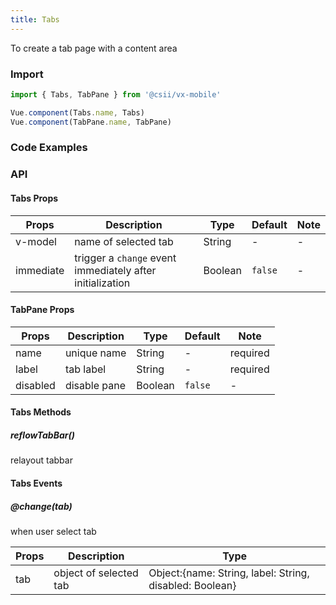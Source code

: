 ```yaml
---
title: Tabs
---
```


To create a tab page with a content area

### Import

```javascript
import { Tabs, TabPane } from '@csii/vx-mobile'

Vue.component(Tabs.name, Tabs)
Vue.component(TabPane.name, TabPane)
```

### Code Examples
<!-- DEMO -->

### API

#### Tabs Props
|Props | Description | Type | Default | Note|
|----|-----|------|------|------|
|v-model|name of selected tab|String|-|-|
|immediate|trigger a `change` event immediately after initialization|Boolean|`false`|-|

#### TabPane Props
|Props | Description | Type | Default | Note|
|----|-----|------|------|------|
|name|unique name|String|-|required|
|label|tab label|String|-|required|
|disabled|disable pane|Boolean|`false`|-|

#### Tabs Methods

##### reflowTabBar()
relayout tabbar

#### Tabs Events

##### @change(tab)
when user select tab

|Props | Description | Type|
|----|-----|------|
| tab | object of selected tab | Object:{name: String, label: String, disabled: Boolean}|
